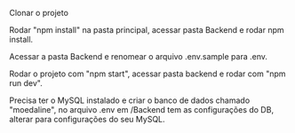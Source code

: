 Clonar o projeto

Rodar "npm install" na pasta principal, acessar pasta Backend e rodar npm install.

Acessar a pasta Backend e renomear o arquivo .env.sample para .env.

Rodar o projeto com "npm start", acessar pasta backend e rodar com "npm run dev".

Precisa ter o MySQL instalado e criar o banco de dados chamado "moedaline", no arquivo .env em /Backend tem as configurações do DB, alterar para configurações do seu MySQL.

